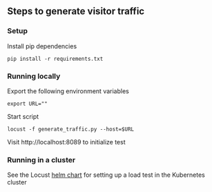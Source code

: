 ## Steps to generate visitor traffic

### Setup

Install pip dependencies

```
pip install -r requirements.txt
```

### Running locally

Export the following environment variables

```
export URL=""
```

Start script

```
locust -f generate_traffic.py --host=$URL
```

Visit http://localhost:8089 to initialize test


### Running in a cluster

See the Locust [helm chart](https://github.com/kubernetes/charts/tree/master/stable/locust) for setting up a load test in the Kubernetes cluster  
